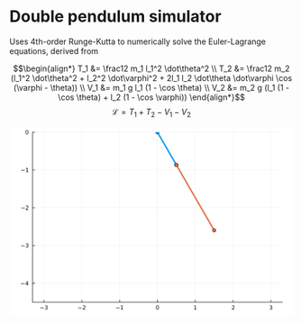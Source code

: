 # Double pendulum simulator
Uses 4th-order Runge-Kutta to numerically solve the Euler-Lagrange equations, derived from

$$\begin{align*}
T_1 &= \frac12 m_1 l_1^2 \dot\theta^2 \\
T_2 &= \frac12 m_2 (l_1^2 \dot\theta^2 + l_2^2 \dot\varphi^2
    + 2l_1 l_2 \dot\theta \dot\varphi \cos (\varphi - \theta)) \\
V_1 &= m_1 g l_1 (1 - \cos \theta) \\
V_2 &= m_2 g (l_1 (1 - \cos \theta) + l_2 (1 - \cos \varphi))
\end{align*}$$
$$\mathcal{L} = T_1 + T_2 - V_1 - V_2$$

![](animation.gif)